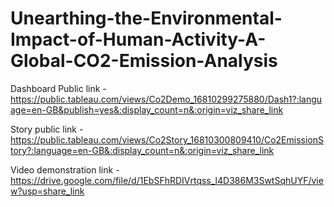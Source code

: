 # Unearthing-the-Environmental-Impact-of-Human-Activity-A-Global-CO2-Emission-Analysis


Dashboard Public link - https://public.tableau.com/views/Co2Demo_16810299275880/Dash1?:language=en-GB&publish=yes&:display_count=n&:origin=viz_share_link

Story public link - https://public.tableau.com/views/Co2Story_16810300809410/Co2EmissionStory?:language=en-GB&:display_count=n&:origin=viz_share_link

Video demonstration link - https://drive.google.com/file/d/1EbSFhRDIVrtqss_l4D386M3SwtSqhUYF/view?usp=share_link
